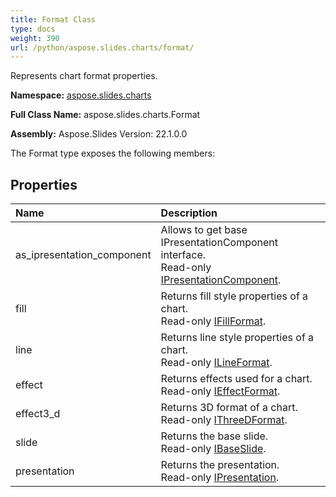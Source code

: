```yaml
---
title: Format Class
type: docs
weight: 390
url: /python/aspose.slides.charts/format/
---
```


Represents chart format properties.

**Namespace:** [aspose.slides.charts](/python/aspose.slides.charts/)

**Full Class Name:** aspose.slides.charts.Format

**Assembly:**  Aspose.Slides Version: 22.1.0.0

The Format type exposes the following members:
## **Properties**
|**Name**|**Description**|
| :- | :- |
|as_ipresentation_component|Allows to get base IPresentationComponent interface.<br/>            Read-only [IPresentationComponent](/python/aspose.slides/ipresentationcomponent/).|
|fill|Returns fill style properties of a chart.<br/>            Read-only [IFillFormat](/python/aspose.slides/ifillformat/).|
|line|Returns line style properties of a chart.<br/>            Read-only [ILineFormat](/python/aspose.slides/ilineformat/).|
|effect|Returns effects used for a chart.<br/>            Read-only [IEffectFormat](/python/aspose.slides/ieffectformat/).|
|effect3_d|Returns 3D format of a chart.<br/>            Read-only [IThreeDFormat](/python/aspose.slides/ithreedformat/).|
|slide|Returns the base slide.<br/>            Read-only [IBaseSlide](/python/aspose.slides/ibaseslide/).|
|presentation|Returns the presentation. <br/>            Read-only [IPresentation](/python/aspose.slides/ipresentation/).|
